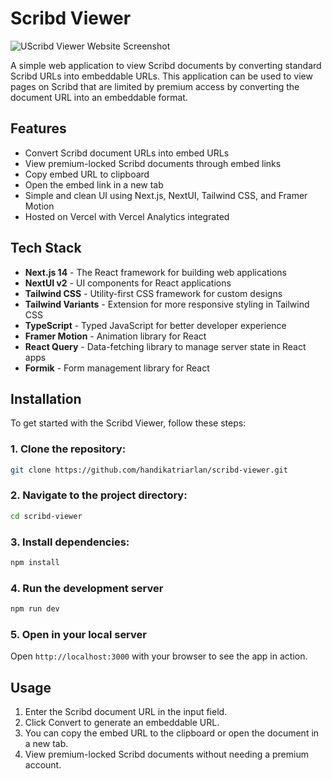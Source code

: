 # Scribd Viewer

![UScribd Viewer Website Screenshot](https://ucarecdn.com/bdf85075-59d7-42f9-986b-7960303860c6/scribdviewer.png)

A simple web application to view Scribd documents by converting standard Scribd URLs into embeddable URLs. This application can be used to view pages on Scribd that are limited by premium access by converting the document URL into an embeddable format.

## Features

- Convert Scribd document URLs into embed URLs
- View premium-locked Scribd documents through embed links
- Copy embed URL to clipboard
- Open the embed link in a new tab
- Simple and clean UI using Next.js, NextUI, Tailwind CSS, and Framer Motion
- Hosted on Vercel with Vercel Analytics integrated

## Tech Stack

- **Next.js 14** - The React framework for building web applications
- **NextUI v2** - UI components for React applications
- **Tailwind CSS** - Utility-first CSS framework for custom designs
- **Tailwind Variants** - Extension for more responsive styling in Tailwind CSS
- **TypeScript** - Typed JavaScript for better developer experience
- **Framer Motion** - Animation library for React
- **React Query** - Data-fetching library to manage server state in React apps
- **Formik** - Form management library for React

## Installation

To get started with the Scribd Viewer, follow these steps:

### 1. Clone the repository:
```bash
git clone https://github.com/handikatriarlan/scribd-viewer.git
```

### 2. Navigate to the project directory:
```bash
cd scribd-viewer
```

### 3. Install dependencies:
```bash
npm install
```

### 4. Run the development server
```bash
npm run dev
```

### 5. Open in your local server
Open `http://localhost:3000` with your browser to see the app in action.

## Usage
1. Enter the Scribd document URL in the input field.
2. Click Convert to generate an embeddable URL.
3. You can copy the embed URL to the clipboard or open the document in a new tab.
4. View premium-locked Scribd documents without needing a premium account.
